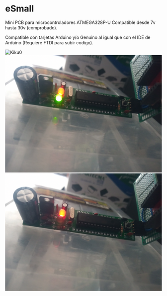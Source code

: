 # eSmall

Mini PCB para microcontroladores ATMEGA328P-U
Compatible desde 7v hasta 30v (comprobado).

Compatible con tarjetas Arduino y/o Genuino al igual que con el IDE de Arduino (Requiere FTDI para subir codigo).

![Kiku0](Images/IMG_20200312_144142052.jpg)
![Kiku1](Images/IMG_20200312_144353451.jpg)
![Kiku2](Images/IMG_20200312_144350462.jpg)